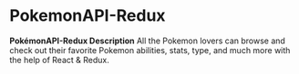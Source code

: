 # PokemonAPI-Redux

**PokémonAPI-Redux Description** All the Pokemon lovers can browse and check out their favorite Pokemon abilities, stats, type, and much more with the help of React & Redux.
